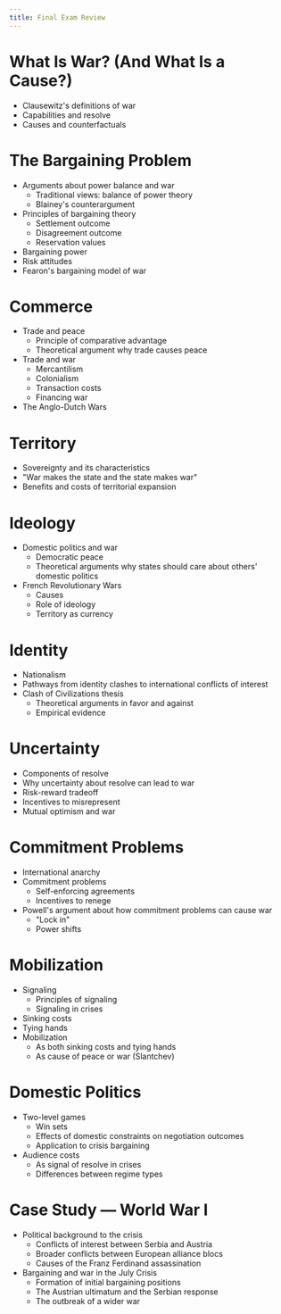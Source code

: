 ```yaml
---
title: Final Exam Review
---
```


# What Is War? (And What Is a Cause?)

* Clausewitz's definitions of war
* Capabilities and resolve
* Causes and counterfactuals


# The Bargaining Problem

* Arguments about power balance and war
    * Traditional views: balance of power theory
    * Blainey's counterargument
* Principles of bargaining theory
    * Settlement outcome
    * Disagreement outcome
    * Reservation values
* Bargaining power
* Risk attitudes
* Fearon's bargaining model of war


# Commerce

* Trade and peace
    * Principle of comparative advantage
    * Theoretical argument why trade causes peace
* Trade and war
    * Mercantilism
    * Colonialism
    * Transaction costs
    * Financing war
* The Anglo-Dutch Wars


# Territory

* Sovereignty and its characteristics
* "War makes the state and the state makes war"
* Benefits and costs of territorial expansion


# Ideology

* Domestic politics and war
    * Democratic peace
    * Theoretical arguments why states should care about others' domestic politics
* French Revolutionary Wars
    * Causes
    * Role of ideology
    * Territory as currency


# Identity

* Nationalism
* Pathways from identity clashes to international conflicts of interest
* Clash of Civilizations thesis
    * Theoretical arguments in favor and against
    * Empirical evidence


# Uncertainty

* Components of resolve
* Why uncertainty about resolve can lead to war
* Risk-reward tradeoff
* Incentives to misrepresent
* Mutual optimism and war


# Commitment Problems

* International anarchy
* Commitment problems
    * Self-enforcing agreements
    * Incentives to renege
* Powell's argument about how commitment problems can cause war
    * "Lock in"
    * Power shifts


# Mobilization

* Signaling
    * Principles of signaling
    * Signaling in crises
* Sinking costs
* Tying hands
* Mobilization
    * As both sinking costs and tying hands
    * As cause of peace or war (Slantchev)


# Domestic Politics

* Two-level games
    * Win sets
    * Effects of domestic constraints on negotiation outcomes
    * Application to crisis bargaining
* Audience costs
    * As signal of resolve in crises
    * Differences between regime types


# Case Study — World War I

* Political background to the crisis
    * Conflicts of interest between Serbia and Austria
    * Broader conflicts between European alliance blocs
    * Causes of the Franz Ferdinand assassination
* Bargaining and war in the July Crisis
    * Formation of initial bargaining positions
    * The Austrian ultimatum and the Serbian response
    * The outbreak of a wider war
